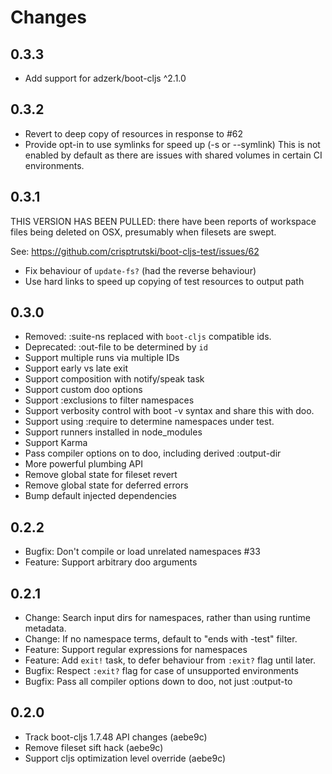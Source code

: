 # Changes

## 0.3.3

- Add support for adzerk/boot-cljs ^2.1.0

## 0.3.2

- Revert to deep copy of resources in response to #62
- Provide opt-in to use symlinks for speed up (-s or --symlink)
  This is not enabled by default as there are issues with shared volumes
  in certain CI environments.

## 0.3.1

THIS VERSION HAS BEEN PULLED: there have been reports of workspace
files being deleted on OSX, presumably when filesets are swept.

See: https://github.com/crisptrutski/boot-cljs-test/issues/62

- Fix behaviour of `update-fs?` (had the reverse behaviour)
- Use hard links to speed up copying of test resources to output path

## 0.3.0

- Removed: :suite-ns replaced with `boot-cljs` compatible ids.
- Deprecated: :out-file to be determined by `id`
- Support multiple runs via multiple IDs
- Support early vs late exit
- Support composition with notify/speak task
- Support custom doo options
- Support :exclusions to filter namespaces
- Support verbosity control with boot -v syntax and share this with doo.
- Support using :require to determine namespaces under test.
- Support runners installed in node_modules
- Support Karma
- Pass compiler options on to doo, including derived :output-dir
- More powerful plumbing API
- Remove global state for fileset revert
- Remove global state for deferred errors
- Bump default injected dependencies

## 0.2.2

- Bugfix: Don't compile or load unrelated namespaces #33
- Feature: Support arbitrary doo arguments

## 0.2.1

- Change: Search input dirs for namespaces, rather than using runtime metadata.
- Change: If no namespace terms, default to "ends with -test" filter.
- Feature: Support regular expressions for namespaces
- Feature: Add `exit!` task, to defer behaviour from `:exit?` flag until later.
- Bugfix: Respect `:exit?` flag for case of unsupported environments
- Bugfix: Pass all compiler options down to doo, not just :output-to

## 0.2.0

- Track boot-cljs 1.7.48 API changes (aebe9c)
- Remove fileset sift hack (aebe9c)
- Support cljs optimization level override (aebe9c)
